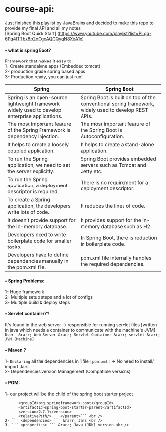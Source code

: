 # course-api: </br>
Just finished this playlist by JavaBrains and decided to make this repo to provide my final API and all my notes </br>
[Spring Boot Quick Start] (https://www.youtube.com/playlist?list=PLqq-6Pq4lTTbx8p2oCgcAQGQyqN8XeA1x) </br>


#### • what is spring Boot? <br/>
Framework that makes it easy to: <br/>
1- Create standalone apps (Embedded tomcat) <br/>
2- production grade spring based apps <br/>
3- Production ready, you can just run! <br/>


| Spring     | Spring Boot |
| ---        | ---       |
| Spring is an open-source lightweight framework widely used to develop enterprise applications. | Spring Boot is built on top of the conventional spring framework, widely used to develop REST APIs.         |
| The most important feature of the Spring Framework is dependency injection.       | The most important feature of the Spring Boot is Autoconfiguration.       |
| It helps to create a loosely coupled application.     |It helps to create a stand-alone application.    |
| To run the Spring application, we need to set the server explicitly.	        | Spring Boot provides embedded servers such as Tomcat and Jetty etc.|
| To run the Spring application, a deployment descriptor is required.        | There is no requirement for a deployment descriptor.       |
| To create a Spring application, the developers write lots of code.	       | It reduces the lines of code. |
| It doesn’t provide support for the in-memory database.        | It provides support for the in-memory database such as H2.|
| Developers need to write boilerplate code for smaller tasks.	       |In Spring Boot, there is reduction in boilerplate code. |
| Developers have to define dependencies manually in the pom.xml file.	        | pom.xml file internally handles the required dependencies.|


#### • Spring Problems: <br/>
1- Huge framework <br/>
2- Multiple setup steps and a lot of configs <br/>
3- Multiple build & deploy steps <br/>


#### • Servlet container?? <br />
It's found in the web server &rarr; responsible for running servlet files [written in java which needs a container to communicate with the machine's JVM] <br />
``` User  &rarr; Web Server &rarr; Servlet Container &rarr; servlet &rarr; JVM [Machine] ``` <br />

#### • Maven ? <br />
1- ```Declaring``` all the dependencies in 1 file ```[pom.xml]``` &rarr; No need to install/ import Jars <br />
2- Dependencies version Management (Compatible versions)  <br />

#### • POM: <br />
1- our project will be the child of the spring boot starter project
  ``` <parent>
        <groupId>org.springframework.boot</groupId>
        <artifactId>spring-boot-starter-parent</artifactId>
        <version>2.7.1</version>
        <relativePath/>    </parent>``` <br />
2- ``` <dependencies> ``` &rarr; Jars <br />
3- ``` <properties> ``` &rarr; Java (JDK) version <br />

